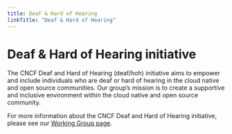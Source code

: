 ```yaml
---
title: Deaf & Hard of Hearing
linkTitle: "Deaf & Hard of Hearing"
---
```


# Deaf & Hard of Hearing initiative

The CNCF Deaf and Hard of Hearing (deaf/hoh) initiative aims to empower and include individuals who are deaf or hard of hearing in the cloud native and open source communities. Our group’s mission is to create a supportive and inclusive environment within the cloud native and open source community.

For more information about the CNCF Deaf and Hard of Hearing initiative, please see our [Working Group page](/about/deaf-and-hard-of-hearing/).
